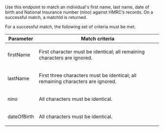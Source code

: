 <p>Use this endpoint to match an individual's first name, last name, date of birth and National Insurance number (nino) against HMRC’s records. On a successful match, a matchId is returned.</p>
<p>For a successful match, the following set of criteria must be met. </p>
<table>
  <thead>
    <tr>
      <th>Parameter</th>
      <th>Match criteria</th>
    </tr>
  </thead>
  <tbody>
    <tr>
      <td><p>firstName</p></td>
      <td><p>First character must be identical; all remaining characters are ignored.</p></td>
    </tr>    
    <tr>
      <td><p>lastName</p></td>
      <td><p>First three characters must be identical; all remaining characters are ignored.</p></td>
    </tr>    
    <tr>
      <td><p>nino</p></td>
      <td><p>All characters must be identical.</p></td>
    </tr>
    <tr>
      <td><p>dateOfBirth</p></td>
      <td><p>All characters must be identical.</p></td>
    </tr>
  </tbody>
</table>